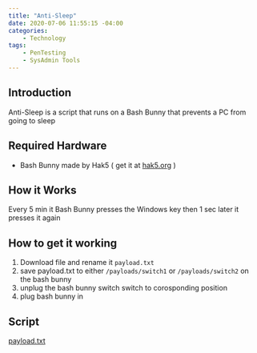 ```yaml
---
title: "Anti-Sleep"
date: 2020-07-06 11:55:15 -04:00
categories:
    - Technology
tags:
    - PenTesting
    - SysAdmin Tools
---
```

## Introduction
Anti-Sleep is a script that runs on a Bash Bunny that prevents a PC from going to sleep

## Required Hardware
* Bash Bunny made by Hak5 ( get it at [hak5.org](https://shop.hak5.org/products/bash-bunny) )

## How it Works
Every 5 min it Bash Bunny presses the Windows key then 1 sec later it presses it again

## How to get it working
1. Download file and rename it `payload.txt`
2. save payload.txt to either `/payloads/switch1` or `/payloads/switch2` on the bash bunny
3. unplug the bash bunny switch switch to corosponding position
4. plug bash bunny in

## Script
[payload.txt](/assets/2020/anti-sleep/payload.txt)